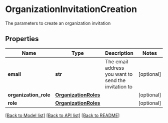 # OrganizationInvitationCreation

The parameters to create an organization invitation
## Properties
Name | Type | Description | Notes
------------ | ------------- | ------------- | -------------
**email** | **str** | The email address you want to send the invitation to | [optional] 
**organization_role** | [**OrganizationRoles**](OrganizationRoles.md) |  | [optional] 
**role** | [**OrganizationRoles**](OrganizationRoles.md) |  | [optional] 

[[Back to Model list]](../README.md#documentation-for-models) [[Back to API list]](../README.md#documentation-for-api-endpoints) [[Back to README]](../README.md)


